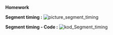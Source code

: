 **Homework**

**Segment timing  :**
![picture_segment_timing](https://user-images.githubusercontent.com/60688750/76663738-440bcf80-6582-11ea-893f-a9f3a8f49b0a.png)

**Segment timing - Code :**
![kod_Segment_timing](https://user-images.githubusercontent.com/60688750/76663534-913b7180-6581-11ea-82fb-4175c012f652.png)

